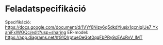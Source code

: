 # Feladatspecifikáció
Specifikáció: https://docs.google.com/document/d/1VYf6Nizy6q5dkdYiusjx1qcnlqiUe7_YxaniFxlWGQc/edit?usp=sharing
ER-model: https://app.diagrams.net/#G1QIrptueOeGot0qgFbPRy9cEAxRvV_lMT
